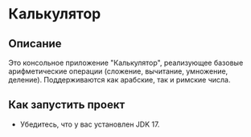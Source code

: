 # Калькулятор

## Описание
Это консольное приложение "Калькулятор", реализующее базовые арифметические операции (сложение, вычитание, умножение, деление). Поддерживаются как арабские, так и римские числа.

## Как запустить проект
- Убедитесь, что у вас установлен JDK 17.
